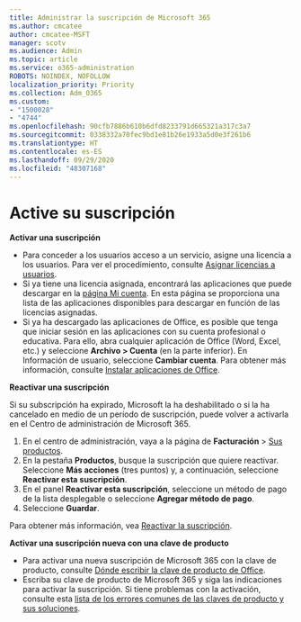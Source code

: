 ```yaml
---
title: Administrar la suscripción de Microsoft 365
ms.author: cmcatee
author: cmcatee-MSFT
manager: scotv
ms.audience: Admin
ms.topic: article
ms.service: o365-administration
ROBOTS: NOINDEX, NOFOLLOW
localization_priority: Priority
ms.collection: Adm_O365
ms.custom:
- "1500028"
- "4744"
ms.openlocfilehash: 90cfb7886b610b6dfd8233791d665321a317c3a7
ms.sourcegitcommit: 0338332a70fec9bd1e81b26e1933a5d0e3f261b6
ms.translationtype: HT
ms.contentlocale: es-ES
ms.lasthandoff: 09/29/2020
ms.locfileid: "48307168"
---
```

# <a name="activate-your-subscription"></a>Active su suscripción

**Activar una suscripción**

- Para conceder a los usuarios acceso a un servicio, asigne una licencia a los usuarios. Para ver el procedimiento, consulte [Asignar licencias a usuarios](https://docs.microsoft.com/microsoft-365/admin/manage/assign-licenses-to-users).
- Si ya tiene una licencia asignada, encontrará las aplicaciones que puede descargar en la [página Mi cuenta](https://portal.office.com/account/#installs). En esta página se proporciona una lista de las aplicaciones disponibles para descargar en función de las licencias asignadas.
- Si ya ha descargado las aplicaciones de Office, es posible que tenga que iniciar sesión en las aplicaciones con su cuenta profesional o educativa. Para ello, abra cualquier aplicación de Office (Word, Excel, etc.) y seleccione **Archivo > Cuenta** (en la parte inferior). En Información de usuario, seleccione **Cambiar cuenta**. Para obtener más información, consulte [Instalar aplicaciones de Office](https://docs.microsoft.com/microsoft-365/admin/setup/install-applications).

**Reactivar una suscripción**

Si su subscripción ha expirado, Microsoft la ha deshabilitado o si la ha cancelado en medio de un período de suscripción, puede volver a activarla en el Centro de administración de Microsoft 365.

1. En el centro de administración, vaya a la página de **Facturación** > [Sus productos](https://go.microsoft.com/fwlink/p/?linkid=842054).
2. En la pestaña **Productos**, busque la suscripción que quiere reactivar. Seleccione **Más acciones** (tres puntos) y, a continuación, seleccione **Reactivar esta suscripción**.
3. En el panel **Reactivar esta suscripción**, seleccione un método de pago de la lista desplegable o seleccione **Agregar método de pago**.
4. Seleccione **Guardar**.

Para obtener más información, vea [Reactivar la suscripción](https://docs.microsoft.com/microsoft-365/commerce/subscriptions/reactivate-your-subscription).

**Activar una suscripción nueva con una clave de producto**

- Para activar una nueva suscripción de Microsoft 365 con la clave de producto, consulte [Dónde escribir la clave de producto de Office](https://support.office.com/article/where-to-enter-your-office-product-key-0a82e5ae-739e-4b92-a6f4-2ec780c185db).
- Escriba su clave de producto de Microsoft 365 y siga las indicaciones para activar la suscripción. Si tiene problemas con la activación, consulte esta [lista de los errores comunes de las claves de producto y sus soluciones](https://docs.microsoft.com/microsoft-365/commerce/product-key-errors-and-solutions).